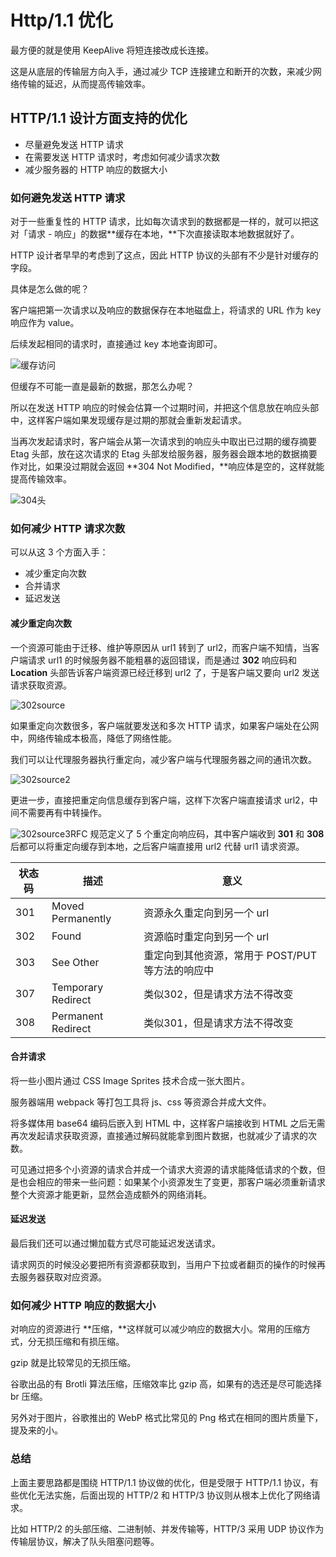 # Http/1.1 优化

最方便的就是使用 KeepAlive 将短连接改成长连接。

这是从底层的传输层方向入手，通过减少 TCP 连接建立和断开的次数，来减少网络传输的延迟，从而提高传输效率。

## HTTP/1.1 设计方面支持的优化

- 尽量避免发送 HTTP 请求
- 在需要发送 HTTP 请求时，考虑如何减少请求次数
- 减少服务器的 HTTP 响应的数据大小

### 如何避免发送 HTTP 请求

对于一些重复性的 HTTP 请求，比如每次请求到的数据都是一样的，就可以把这对「请求 - 响应」的数据**缓存在本地，**下次直接读取本地数据就好了。

HTTP 设计者早早的考虑到了这点，因此 HTTP 协议的头部有不少是针对缓存的字段。

具体是怎么做的呢？

客户端把第一次请求以及响应的数据保存在本地磁盘上，将请求的 URL 作为 key 响应作为 value。

后续发起相同的请求时，直接通过 key 本地查询即可。

![缓存访问](../../static/img/缓存访问.png)

但缓存不可能一直是最新的数据，那怎么办呢？

所以在发送 HTTP 响应的时候会估算一个过期时间，并把这个信息放在响应头部中，这样客户端如果发现缓存是过期的那就会重新发起请求。

当再次发起请求时，客户端会从第一次请求到的响应头中取出已过期的缓存摘要 Etag 头部，放在这次请求的 Etag 头部发给服务器，服务器会跟本地的数据摘要作对比，如果没过期就会返回 **304 Not Modified，**响应体是空的，这样就能提高传输效率。

![304头](../../static/img/304头.png)

### 如何减少 HTTP 请求次数

可以从这 3 个方面入手：

- 减少重定向次数
- 合并请求
- 延迟发送

#### 减少重定向次数

一个资源可能由于迁移、维护等原因从 url1 转到了 url2，而客户端不知情，当客户端请求 url1 的时候服务器不能粗暴的返回错误，而是通过 **302** 响应码和 **Location** 头部告诉客户端资源已经迁移到 url2 了，于是客户端又要向 url2 发送请求获取资源。

![302source](../../static/img/302source.jpg)

如果重定向次数很多，客户端就要发送和多次 HTTP 请求，如果客户端处在公网中，网络传输成本极高，降低了网络性能。

我们可以让代理服务器执行重定向，减少客户端与代理服务器之间的通讯次数。

![302source2](../../static/img/302source2.png)

更进一步，直接把重定向信息缓存到客户端，这样下次客户端直接请求 url2，中间不需要再有中转操作。

![302source3](../../static/img/302source3.png)RFC 规范定义了 5 个重定向响应码，其中客户端收到 **301** 和 **308** 后都可以将重定向缓存到本地，之后客户端直接用 url2 代替 url1 请求资源。

| 状态码 | 描述               | 意义                                             |
| ------ | ------------------ | ------------------------------------------------ |
| 301    | Moved Permanently  | 资源永久重定向到另一个 url                       |
| 302    | Found              | 资源临时重定向到另一个 url                       |
| 303    | See Other          | 重定向到其他资源，常用于 POST/PUT 等方法的响应中 |
| 307    | Temporary Redirect | 类似302，但是请求方法不得改变                    |
| 308    | Permanent Redirect | 类似301，但是请求方法不得改变                    |

#### 合并请求

将一些小图片通过 CSS Image Sprites 技术合成一张大图片。

服务器端用 webpack 等打包工具将 js、css 等资源合并成大文件。

将多媒体用 base64 编码后嵌入到 HTML 中，这样客户端接收到 HTML 之后无需再次发起请求获取资源，直接通过解码就能拿到图片数据，也就减少了请求的次数。

可见通过把多个小资源的请求合并成一个请求大资源的请求能降低请求的个数，但是也会相应的带来一些问题：如果某个小资源发生了变更，那客户端必须重新请求整个大资源才能更新，显然会造成额外的网络消耗。

#### 延迟发送

最后我们还可以通过懒加载方式尽可能延迟发送请求。

请求网页的时候没必要把所有资源都获取到，当用户下拉或者翻页的操作的时候再去服务器获取对应资源。

### 如何减少 HTTP 响应的数据大小

对响应的资源进行 **压缩，**这样就可以减少响应的数据大小。常用的压缩方式，分无损压缩和有损压缩。

gzip 就是比较常见的无损压缩。

谷歌出品的有 Brotli 算法压缩，压缩效率比 gzip 高，如果有的选还是尽可能选择 br 压缩。

另外对于图片，谷歌推出的 WebP 格式比常见的 Png 格式在相同的图片质量下，提及来的小。

### 总结

上面主要思路都是围绕 HTTP/1.1 协议做的优化，但是受限于 HTTP/1.1 协议，有些优化无法实施，后面出现的 HTTP/2 和 HTTP/3 协议则从根本上优化了网络请求。

比如 HTTP/2 的头部压缩、二进制帧、并发传输等，HTTP/3 采用 UDP 协议作为传输层协议，解决了队头阻塞问题等。